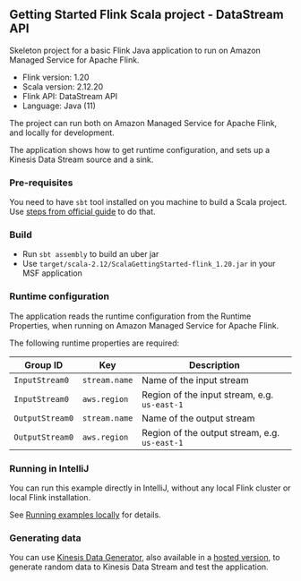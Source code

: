## Getting Started Flink Scala project - DataStream API

Skeleton project for a basic Flink Java application to run on Amazon Managed Service for Apache Flink.

* Flink version: 1.20
* Scala version: 2.12.20
* Flink API: DataStream API
* Language: Java (11)

The project can run both on Amazon Managed Service for Apache Flink, and locally for development.

The application shows how to get runtime configuration, and sets up a Kinesis Data Stream source and a sink.

### Pre-requisites

You need to have `sbt` tool installed on you machine to build a Scala project. Use [steps from official guide](https://www.scala-sbt.org/download.html) to do that.

### Build

- Run `sbt assembly` to build an uber jar
- Use `target/scala-2.12/ScalaGettingStarted-flink_1.20.jar` in your MSF application

### Runtime configuration

The application reads the runtime configuration from the Runtime Properties, when running on Amazon Managed Service for
Apache Flink.

The following runtime properties are required:

| Group ID        | Key           | Description                                   |
|-----------------|---------------|-----------------------------------------------|
| `InputStream0`  | `stream.name` | Name of the input stream                      |
| `InputStream0`  | `aws.region`  | Region of the input stream, e.g. `us-east-1`  |
| `OutputStream0` | `stream.name` | Name of the output stream                     |
| `OutputStream0` | `aws.region`  | Region of the output stream, e.g. `us-east-1` |


### Running in IntelliJ

You can run this example directly in IntelliJ, without any local Flink cluster or local Flink installation.

See [Running examples locally](../../java/running-examples-locally.md) for details.

### Generating data

You can use [Kinesis Data Generator](https://github.com/awslabs/amazon-kinesis-data-generator),
also available in a [hosted version](https://awslabs.github.io/amazon-kinesis-data-generator/web/producer.html),
to generate random data to Kinesis Data Stream and test the application.
